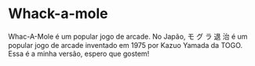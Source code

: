 # Whack-a-mole
Whac-A-Mole é um popular jogo de arcade. No Japão, モ グ ラ 退 治 é um popular jogo de arcade inventado em 1975 por Kazuo Yamada da TOGO. Essa é a minha versão, espero que gostem!
